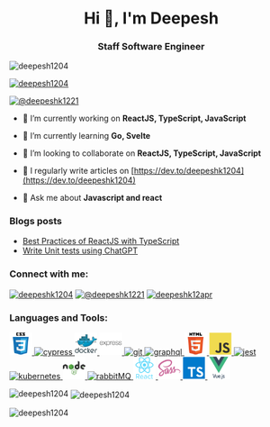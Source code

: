 <h1 align="center">Hi 👋, I'm Deepesh</h1>
<h3 align="center">Staff Software Engineer</h3>

<p align="left"> <img src="https://komarev.com/ghpvc/?username=deepesh1204&label=Profile%20views&color=0e75b6&style=flat" alt="deepesh1204" /> </p>

<p align="left"> <a href="https://github.com/ryo-ma/github-profile-trophy"><img src="https://github-profile-trophy.vercel.app/?username=deepesh1204" alt="deepesh1204" /></a> </p>

<p align="left"> <a href="https://twitter.com/@deepeshk1221" target="blank"><img src="https://img.shields.io/twitter/follow/@deepeshk1221?logo=twitter&style=for-the-badge" alt="@deepeshk1221" /></a> </p>

- 🔭 I’m currently working on **ReactJS, TypeScript, JavaScript**

- 🌱 I’m currently learning **Go, Svelte**

- 👯 I’m looking to collaborate on **ReactJS, TypeScript, JavaScript**

- 📝 I regularly write articles on [https://dev.to/deepeshk1204](https://dev.to/deepeshk1204)

- 💬 Ask me about **Javascript and react**

### Blogs posts
<!-- BLOG-POST-LIST:START -->
- [Best Practices of ReactJS with TypeScript](https://dev.to/deepeshk1204/best-practices-of-reactjs-with-typescript-24p4)
- [Write Unit tests using ChatGPT](https://dev.to/deepeshk1204/unit-tests-with-chatgpt-14ge)
<!-- BLOG-POST-LIST:END -->

<h3 align="left">Connect with me:</h3>
<p align="left">
<a href="https://dev.to/deepeshk1204" target="blank"><img align="center" src="https://raw.githubusercontent.com/rahuldkjain/github-profile-readme-generator/master/src/images/icons/Social/devto.svg" alt="deepeshk1204" height="30" width="40" /></a>
<a href="https://twitter.com/@deepeshk1221" target="blank"><img align="center" src="https://raw.githubusercontent.com/rahuldkjain/github-profile-readme-generator/master/src/images/icons/Social/twitter.svg" alt="@deepeshk1221" height="30" width="40" /></a>
<a href="https://linkedin.com/in/deepeshk12apr" target="blank"><img align="center" src="https://raw.githubusercontent.com/rahuldkjain/github-profile-readme-generator/master/src/images/icons/Social/linked-in-alt.svg" alt="deepeshk12apr" height="30" width="40" /></a>
</p>

<h3 align="left">Languages and Tools:</h3>
<p align="left"> <a href="https://www.w3schools.com/css/" target="_blank" rel="noreferrer"> <img src="https://raw.githubusercontent.com/devicons/devicon/master/icons/css3/css3-original-wordmark.svg" alt="css3" width="40" height="40"/> </a> <a href="https://www.cypress.io" target="_blank" rel="noreferrer"> <img src="https://raw.githubusercontent.com/simple-icons/simple-icons/6e46ec1fc23b60c8fd0d2f2ff46db82e16dbd75f/icons/cypress.svg" alt="cypress" width="40" height="40"/> </a> <a href="https://www.docker.com/" target="_blank" rel="noreferrer"> <img src="https://raw.githubusercontent.com/devicons/devicon/master/icons/docker/docker-original-wordmark.svg" alt="docker" width="40" height="40"/> </a> <a href="https://expressjs.com" target="_blank" rel="noreferrer"> <img src="https://raw.githubusercontent.com/devicons/devicon/master/icons/express/express-original-wordmark.svg" alt="express" width="40" height="40"/> </a> <a href="https://git-scm.com/" target="_blank" rel="noreferrer"> <img src="https://www.vectorlogo.zone/logos/git-scm/git-scm-icon.svg" alt="git" width="40" height="40"/> </a> <a href="https://graphql.org" target="_blank" rel="noreferrer"> <img src="https://www.vectorlogo.zone/logos/graphql/graphql-icon.svg" alt="graphql" width="40" height="40"/> </a> <a href="https://www.w3.org/html/" target="_blank" rel="noreferrer"> <img src="https://raw.githubusercontent.com/devicons/devicon/master/icons/html5/html5-original-wordmark.svg" alt="html5" width="40" height="40"/> </a> <a href="https://developer.mozilla.org/en-US/docs/Web/JavaScript" target="_blank" rel="noreferrer"> <img src="https://raw.githubusercontent.com/devicons/devicon/master/icons/javascript/javascript-original.svg" alt="javascript" width="40" height="40"/> </a> <a href="https://jestjs.io" target="_blank" rel="noreferrer"> <img src="https://www.vectorlogo.zone/logos/jestjsio/jestjsio-icon.svg" alt="jest" width="40" height="40"/> </a> <a href="https://kubernetes.io" target="_blank" rel="noreferrer"> <img src="https://www.vectorlogo.zone/logos/kubernetes/kubernetes-icon.svg" alt="kubernetes" width="40" height="40"/> </a> <a href="https://nodejs.org" target="_blank" rel="noreferrer"> <img src="https://raw.githubusercontent.com/devicons/devicon/master/icons/nodejs/nodejs-original-wordmark.svg" alt="nodejs" width="40" height="40"/> </a> <a href="https://www.rabbitmq.com" target="_blank" rel="noreferrer"> <img src="https://www.vectorlogo.zone/logos/rabbitmq/rabbitmq-icon.svg" alt="rabbitMQ" width="40" height="40"/> </a> <a href="https://reactjs.org/" target="_blank" rel="noreferrer"> <img src="https://raw.githubusercontent.com/devicons/devicon/master/icons/react/react-original-wordmark.svg" alt="react" width="40" height="40"/> </a> <a href="https://sass-lang.com" target="_blank" rel="noreferrer"> <img src="https://raw.githubusercontent.com/devicons/devicon/master/icons/sass/sass-original.svg" alt="sass" width="40" height="40"/> </a> <a href="https://www.typescriptlang.org/" target="_blank" rel="noreferrer"> <img src="https://raw.githubusercontent.com/devicons/devicon/master/icons/typescript/typescript-original.svg" alt="typescript" width="40" height="40"/> </a> <a href="https://vuejs.org/" target="_blank" rel="noreferrer"> <img src="https://raw.githubusercontent.com/devicons/devicon/master/icons/vuejs/vuejs-original-wordmark.svg" alt="vuejs" width="40" height="40"/> </a> </p>

<p><img align="left" src="https://github-readme-stats.vercel.app/api/top-langs?username=deepesh1204&show_icons=true&locale=en&layout=compact" alt="deepesh1204" /></p>

<p>&nbsp;<img align="center" src="https://github-readme-stats.vercel.app/api?username=deepesh1204&show_icons=true&locale=en" alt="deepesh1204" /></p>

<p><img align="center" src="https://github-readme-streak-stats.herokuapp.com/?user=deepesh1204&" alt="deepesh1204" /></p>
